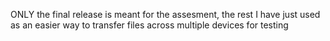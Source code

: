 ONLY the final release is meant for the assesment, the rest I have just used as an easier way to transfer files across multiple devices for testing
